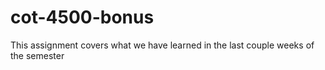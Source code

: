 # cot-4500-bonus

This assignment covers what we have learned in the last couple weeks of the semester
